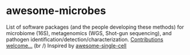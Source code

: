 # awesome-microbes
List of software packages (and the people developing these methods) for microbiome (16S), metagenomics (WGS, Shot-gun sequencing), and pathogen identification/detection/characterization.  [Contributions welcome...](https://github.com/stevetsa/awesome-microbes/blob/master/CONTRIBUTE.md) (br /)
Inspired by [awesome-single-cell](https://github.com/seandavi/awesome-single-cell/blob/master/README.md)


